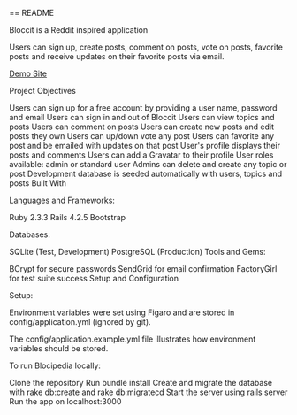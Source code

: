 == README

Bloccit is a Reddit inspired application

Users can sign up, create posts, comment on posts, vote on posts, favorite posts and receive updates on their favorite posts via email.

[Demo Site](https://wl-bloccit.herokuapp.com/)

Project Objectives

Users can sign up for a free account by providing a user name, password and email
Users can sign in and out of Bloccit
Users can view topics and posts
Users can comment on posts
Users can create new posts and edit posts they own
Users can up/down vote any post
Users can favorite any post and be emailed with updates on that post
User's profile displays their posts and comments
Users can add a Gravatar to their profile
User roles available: admin or standard user
Admins can delete and create any topic or post
Development database is seeded automatically with users, topics and posts
Built With

Languages and Frameworks:

Ruby 2.3.3
Rails 4.2.5
Bootstrap

Databases:

SQLite (Test, Development)
PostgreSQL (Production)
Tools and Gems:

BCrypt for secure passwords
SendGrid for email confirmation
FactoryGirl for test suite success
Setup and Configuration

Setup:

Environment variables were set using Figaro and are stored in config/application.yml (ignored by git).

The config/application.example.yml file illustrates how environment variables should be stored.

To run Blocipedia locally:

Clone the repository
Run bundle install
Create and migrate the database with rake db:create and rake db:migratecd
Start the server using rails server
Run the app on localhost:3000
